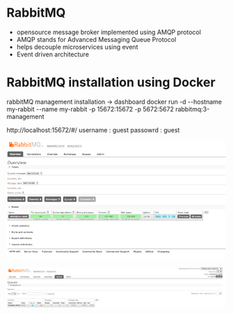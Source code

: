 
# RabbitMQ 
- opensource message broker implemented using AMQP protocol
- AMQP stands for Advanced Messaging Queue Protocol
- helps decouple microservices using event
- Event driven architecture
    
# RabbitMQ installation using Docker 
rabbitMQ management installation -> dashboard
docker run -d --hostname my-rabbit --name my-rabbit  -p 15672:15672 -p 5672:5672 rabbitmq:3-management


http://localhost:15672/#/ 
username : guest
passowrd : guest

![rabbit mq](images/rabbit-mq.png?raw=true)

![Queue created programmatically](images/rabbit%20queue%20created.PNG?raw=true)